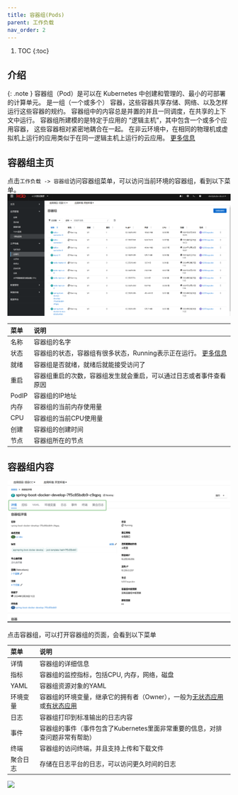 ```yaml
---
title: 容器组(Pods)
parent: 工作负载
nav_order: 2
---
```


1. TOC
{:toc}

## 介绍

{: .note }
容器组（Pod）是可以在 Kubernetes 中创建和管理的、最小的可部署的计算单元。
是一组（一个或多个） 容器，这些容器共享存储、网络、以及怎样运行这些容器的规约。
容器组中的内容总是并置的并且一同调度，在共享的上下文中运行。
容器组所建模的是特定于应用的 “逻辑主机”，其中包含一个或多个应用容器， 这些容器相对紧密地耦合在一起。 
在非云环境中，在相同的物理机或虚拟机上运行的应用类似于在同一逻辑主机上运行的云应用。
[更多信息](https://kubernetes.io/zh-cn/docs/concepts/workloads/pods/)



## 容器组主页
点击`工作负载 -> 容器组`访问容器组菜单，可以访问当前环境的容器组，看到以下菜单。
![](imgs/pods.png)

| 菜单    | 说明                                                                                                             |
|:------|:---------------------------------------------------------------------------------------------------------------|
| 名称    | 容器组的名字                                                                                                         |
| 状态    | 容器组的状态，容器组有很多状态，Running表示正在运行。 [更多信息](https://kubernetes.io/zh-cn/docs/concepts/workloads/pods/pod-lifecycle/) |
| 就绪    | 容器组是否就绪，就绪后就能接受访问了                                                                                             |
| 重启    | 容器组重启的次数，容器组发生就会重启，可以通过日志或者事件查看原因                                                                              |
| PodIP | 容器组的IP地址                                                                                                       |
| 内存    | 容器组的当前内存使用量                                                                                                    |
| CPU   | 容器组的当前CPU使用量                                                                                                   |
| 创建    | 容器组的创建时间                                                                                                       |
| 节点    | 容器组所在的节点                                                                                                       |


## 容器组内容

![](imgs/tables.png)

点击容器组，可以打开容器组的页面，会看到以下菜单

| 菜单   | 说明                                                                          |
|:-----|:----------------------------------------------------------------------------|
| 详情   | 容器组的详细信息                                                                    |
| 指标   | 容器组的监控指标，包括CPU, 内存，网络，磁盘                                                    |
| YAML | 容器组资源对象的YAML                                                                |
| 环境变量 | 容器组的环境变量，继承它的拥有者（Owner），一般为[无状态应用](../deployments)或[有状态应用](../statefulsets) |
| 日志   | 容器组打印到标准输出的日志内容                                                             |
| 事件   | 容器组的事件（事件包含了Kubernetes里面非常重要的信息，对排查问题非常有帮助）                                 |
| 终端   | 容器组的访问终端，并且支持上传和下载文件                                                        |
| 聚合日志 | 存储在日志平台的日志，可以访问更久时间的日志                                                      |

![](imgs/pod.gif)
